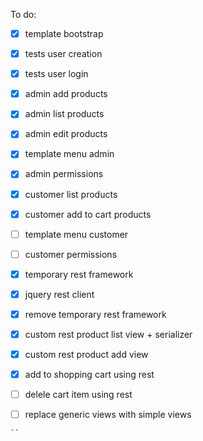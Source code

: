 To do:
- [x] template bootstrap
- [x] tests user creation
- [x] tests user login

- [x] admin add products
- [x] admin list products
- [x] admin edit products
- [x] template menu admin
- [x] admin permissions

- [x] customer list products
- [x] customer add to cart products
- [ ] template menu customer
- [ ] customer permissions

- [x] temporary rest framework
- [x] jquery rest client
- [x] remove temporary rest framework

- [x] custom rest product list view + serializer
- [x] custom rest product add view
- [x] add to shopping cart using rest
- [ ] delele cart item using rest
- [ ] replace generic views with simple views
~~~~ 
``
